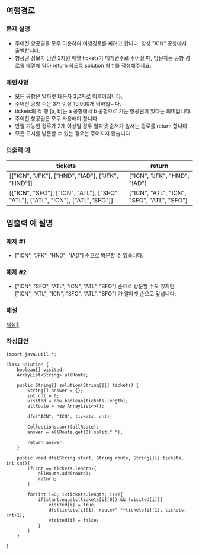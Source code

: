 ## 여행경로
### 문제 설명
- 주어진 항공권을 모두 이용하여 여행경로를 짜려고 합니다. 항상 "ICN" 공항에서 출발합니다.
- 항공권 정보가 담긴 2차원 배열 tickets가 매개변수로 주어질 때, 방문하는 공항 경로를 배열에 담아 return 하도록 solution 함수를 작성해주세요.

### 제한사항
- 모든 공항은 알파벳 대문자 3글자로 이루어집니다.
- 주어진 공항 수는 3개 이상 10,000개 이하입니다.
- tickets의 각 행 [a, b]는 a 공항에서 b 공항으로 가는 항공권이 있다는 의미입니다.
- 주어진 항공권은 모두 사용해야 합니다.
- 만일 가능한 경로가 2개 이상일 경우 알파벳 순서가 앞서는 경로를 return 합니다.
- 모든 도시를 방문할 수 없는 경우는 주어지지 않습니다.

### 입출력 예
|tickets|return|
|--|--|
|[["ICN", "JFK"], ["HND", "IAD"], ["JFK", "HND"]]|["ICN", "JFK", "HND", "IAD"]|
|[["ICN", "SFO"], ["ICN", "ATL"], ["SFO", "ATL"], ["ATL", "ICN"], ["ATL","SFO"]]|["ICN", "ATL", "ICN", "SFO", "ATL", "SFO"]|

## 입출력 예 설명
### 예제 #1
- ["ICN", "JFK", "HND", "IAD"] 순으로 방문할 수 있습니다.

### 예제 #2
- ["ICN", "SFO", "ATL", "ICN", "ATL", "SFO"] 순으로 방문할 수도 있지만 ["ICN", "ATL", "ICN", "SFO", "ATL", "SFO"] 가 알파벳 순으로 앞섭니다.

### 해설
[해설](https://velog.io/@rari_1110/DFS-%ED%94%84%EB%A1%9C%EA%B7%B8%EB%9E%98%EB%A8%B8%EC%8A%A4-%EC%97%AC%ED%96%89%EA%B2%BD%EB%A1%9C-JAVA)

### 작성답안
```
import java.util.*;

class Solution {
    boolean[] visited;
    ArrayList<String> allRoute; 
    
    public String[] solution(String[][] tickets) {
        String[] answer = {};
        int cnt = 0;
        visited = new boolean[tickets.length];
        allRoute = new ArrayList<>();
        
        dfs("ICN", "ICN", tickets, cnt);
        
        Collections.sort(allRoute);
        answer = allRoute.get(0).split(" ");
        
        return answer;
    }
    
    public void dfs(String start, String route, String[][] tickets, int cnt){
        if(cnt == tickets.length){
            allRoute.add(route);
            return;
        }
        
        for(int i=0; i<tickets.length; i++){
            if(start.equals(tickets[i][0]) && !visited[i]){
                visited[i] = true;
                dfs(tickets[i][1], route+" "+tickets[i][1], tickets, cnt+1);
                visited[i] = false;
            }
        }
    }
    
}
```